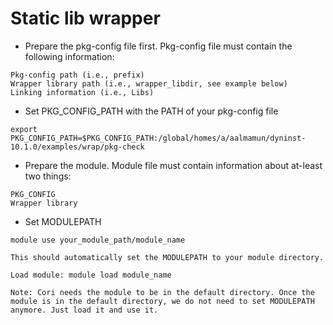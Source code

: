 # Static lib wrapper

* Prepare the pkg-config file first. Pkg-config file must contain the following information:
```
Pkg-config path (i.e., prefix)
Wrapper library path (i.e., wrapper_libdir, see example below)
Linking information (i.e., Libs)
```
 

* Set PKG_CONFIG_PATH with the PATH of your pkg-config file
```
export PKG_CONFIG_PATH=$PKG_CONFIG_PATH:/global/homes/a/aalmamun/dyninst-10.1.0/examples/wrap/pkg-check
```
* Prepare the module. Module file must contain information about at-least two things:
```
PKG_CONFIG
Wrapper library 
```

* Set MODULEPATH
```
module use your_module_path/module_name

This should automatically set the MODULEPATH to your module directory.

Load module: module load module_name

Note: Cori needs the module to be in the default directory. Once the module is in the default directory, we do not need to set MODULEPATH anymore. Just load it and use it.
```
